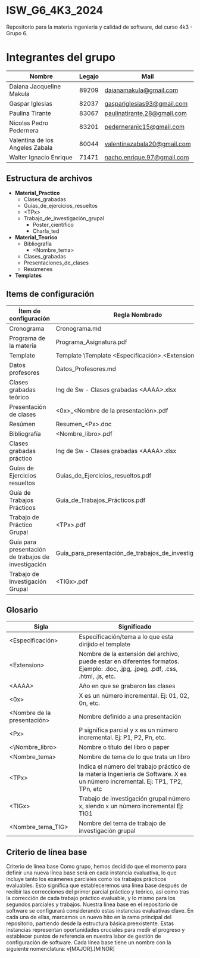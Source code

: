 # ISW_G6_4K3_2024
Repositorio para la materia ingenieria y calidad de software, del curso 4k3 - Grupo 6.

# Integrantes del grupo
| Nombre | Legajo | Mail
| ------------ | ------------ | ------------ | 
| Daiana Jacqueline Makula | 89209 | daianamakula@gmail.com | 
| Gaspar Iglesias | 82037 | gaspariglesias93@gmail.com | 
| Paulina Tirante | 83067 | paulinatirante.28@gmail.com | 
| Nicolas Pedro Pedernera | 83201 | pederneranic15@gmail.com | 
| Valentina de los Angeles Zabala | 80044 | valentinazabala20@gmail.com | 
| Walter Ignacio Enrique | 71471 | nacho.enrique.97@gmail.com | 

## Estructura de archivos
- **Material_Practico**
  - Clases_grabadas
  - Guías_de_ejercicios_resueltos
  - \<TPx>
  - Trabajo_de_investigación_grupal
    - Poster_científico 
    - Charla_ted
- **Material_Teorico**
  - Bibliografía
    - \<Nombre_tema>
  - Clases_grabadas  
  - Presentaciones_de_clases
  - Resúmenes
- **Templates**
  
## Items de configuración
| Ítem de configuración | Regla Nombrado | Ubicación Física
| ------------ | ------------ | ------------ | 
| Cronograma | Cronograma.md | ISW_G6_4K3_2024 | 
| Programa de la materia | Programa_Asignatura.pdf | ISW_G6_4K3_2024 |
| Template | Template \Template <Especificación>.\<Extension> | ISW_G6_4K3_2024/Templates |
| Datos profesores | Datos_Profesores.md | ISW_G6_4K3_2024 |
| Clases grabadas teórico | Ing de Sw - Clases grabadas \<AAAA>.xlsx | ISW_G6_4K3_2024/Material_Teorico/Clases_grabadas |
| Presentación de clases | \<0x>_\<Nombre de la presentación>.pdf | ISW_G6_4K3_2024/Material Teorico/Presentaciones_de_clases |
| Resúmen | Resumen_\<Px>.doc | ISW_G6_4K3_2024/Material_Teorico/Resúmenes |
| Bibliografía | \<Nombre_libro>.pdf | ISW_G6_4K3_2024/Material_Teorico/Bibliografía/\<Nombre_tema> |
| Clases grabadas práctico | Ing de Sw - Clases grabadas \<AAAA>.xlsx | ISW_G6_4K3_2024/Material_Practico/Clases_grabadas |
| Guías de Ejercicios resueltos | Guías_de_Ejercicios_resueltos.pdf | ISW_G6_4K3_2024/Material_Practico/Guías_de_ejercicios_resueltos | 
| Guía de Trabajos Prácticos | Guía_de_Trabajos_Prácticos.pdf | ISW_G6_4K3_2024/Material_Practico/ | 
| Trabajo de Práctico Grupal | \<TPx>.pdf | ISW_G6_4K3_2024/Material_Practico/\<TPx> | 
| Guía para presentación de trabajos de investigación | Guía_para_presentación_de_trabajos_de_investigación.pdf | ISW_G6_4K3_2024/Material_Practico/Trabajo_de_Investigación_Grupal/ |
| Trabajo de Investigación Grupal | \<TIGx>.pdf | ISW_G6_4K3_2024/Material_Practico/Trabajo_de_investigación_grupal/\<Nombre_tema_TIG> |

## Glosario
| Sigla| Significado |
| ------------ | ------------ |
| \<Especificación\> | Especificación/tema a lo que esta dirijido el template |
| \<Extension\> | Nombre de la extensión del archivo, puede estar en diferentes formatos. Ejemplo: .doc, .jpg, .jpeg, .pdf, .css, .html, .js, etc. |
| \<AAAA\> | Año en que se grabaron las clases |
| \<0x\> | X es un número incremental. Ej: 01, 02, 0n, etc. |
| \<Nombre de la presentación\> | Nombre definido a una presentación  |
| \<Px\> | P significa parcial y x es un número incremental. Ej: P1, P2, Pn, etc. |
| <\Nombre_libro\> | Nombre o título del libro o paper |
| \<Nombre_tema\> | Nombre de tema de lo que trata un libro |
| \<TPx\> | Indica el número del trabajo práctico de la materia Ingeniería de Software. X es un número incremental. Ej: TP1, TP2, TPn, etc |
| \<TIGx\> | Trabajo de investigación grupal número x, siendo x un número incremental Ej: TIG1 |
| \<Nombre_tema_TIG\> | Nombre del tema de trabajo de investigación grupal |

## Criterio de línea base
Criterio de línea base
Como grupo, hemos decidido que el momento para definir una nueva línea base será en cada instancia evaluativa, lo que incluye tanto los exámenes parciales como los trabajos prácticos evaluables. Esto significa que estableceremos una línea base después de recibir las correcciones del primer parcial práctico y teórico, así como tras la corrección de cada trabajo práctico evaluable, y lo mismo para los segundos parciales y trabajos.
Nuestra línea base en el repositorio de software se configurará considerando estas instancias evaluativas clave. En cada una de ellas, marcamos un nuevo hito en la rama principal del repositorio, partiendo desde la estructura básica preexistente. Estas instancias representan oportunidades cruciales para medir el progreso y establecer puntos de referencia en nuestra labor de gestión de configuración de software.
Cada línea base tiene un nombre con la siguiente nomenclatura:
v[MAJOR].[MINOR]







